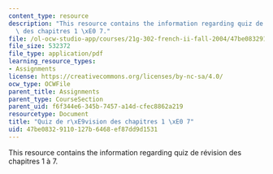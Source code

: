 ```yaml
---
content_type: resource
description: "This resource contains the information regarding quiz de r\xE9vision\
  \ des chapitres 1 \xE0 7."
file: /ol-ocw-studio-app/courses/21g-302-french-ii-fall-2004/47be08329110127b6468ef87dd9d1531_MIT21G_302_F04_quiz_FO4.pdf
file_size: 532372
file_type: application/pdf
learning_resource_types:
- Assignments
license: https://creativecommons.org/licenses/by-nc-sa/4.0/
ocw_type: OCWFile
parent_title: Assignments
parent_type: CourseSection
parent_uid: f6f344e6-345b-7457-a14d-cfec8862a219
resourcetype: Document
title: "Quiz de r\xE9vision des chapitres 1 \xE0 7"
uid: 47be0832-9110-127b-6468-ef87dd9d1531
---
```

This resource contains the information regarding quiz de révision des chapitres 1 à 7.